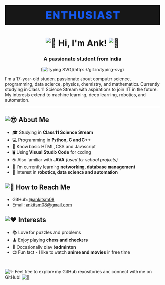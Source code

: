 <a href="https://www.youtube.com/channel/UCUmr9u48gs_37NxNR0GmdBA" target="_blank">
  <img src="https://raw.githubusercontent.com/ankitsm08/ankitsm08/main/assets/banner.gif" style="width: 180vw; height: auto;" alt="MasterHead">
</a>

<h1 align="center">
  <img src="https://fonts.gstatic.com/s/e/notoemoji/latest/1f44b/512.gif" alt="👋" width="32" height="32">
  Hi, I'm Ank! 
  <img src="https://fonts.gstatic.com/s/e/notoemoji/latest/1f31f/512.gif" alt="🌟" width="32" height="32">
</h1>
<h3 align="center">A passionate student from India</h3>

<div align="center">
  
[![Typing SVG](https://readme-typing-svg.demolab.com?font=Fira+Code&weight=500&size=18&duration=3500&pause=2000&center=true&vCenter=true&random=true&width=480&height=30&lines=Always+learning+new+things.;Continuous+coding%2C+perpetual+learning.;Coding+my+dreams+into+reality.)](https://git.io/typing-svg)

</div>
<p align="left">
  I'm a 17-year-old student passionate about computer science, programming, data science, physics, chemistry, and mathematics. Currently studying in Class 11 Science Stream with aspirations to join IIT in the future. My interests extend to machine learning, deep learning, robotics, and automation.
</p>

-----

<h2 align="left"><img src="https://fonts.gstatic.com/s/e/notoemoji/latest/1f60e/512.gif" alt="😎" width="25" height="25"> About Me</h2>

- 🎓 Studying in **Class 11 Science Stream**
- 💻 Programming in **Python, C and C++**
- 📏 Know basic HTML, CSS and Javascript
- 🖥️ Using **Visual Studio Code** for coding
- ☕ Also familiar with **JAVA** *(used for school projects)*
- 🌱 I’m currently learning **networking, database management**
- 🤖 Interest in **robotics, data science and automation**

<h2 align="left"><img src="https://fonts.gstatic.com/s/e/notoemoji/latest/1f440/512.gif" alt="👀" width="25" height="20"> How to Reach Me</h2>

- GitHub: [@ankitsm08](https://github.com/ankitsm08)
- Email: [ankitsm08@gmail.com](ankitsm08@gmail.com)

<h2 align="left"><img src="https://fonts.gstatic.com/s/e/notoemoji/latest/2764_fe0f_200d_1f525/512.gif" alt="❤" width="25" height="25" margin="0 0 -10 0"> Interests</h2>

- 📚 Love for puzzles and problems
- ♟️ Enjoy playing **chess and checkers**
- 🏸 Occasionally play **badminton**
- 📺 Fun fact - I like to watch **anime and movies** in free time

<h1></h1>

<img src="https://fonts.gstatic.com/s/e/notoemoji/latest/2728/512.gif" alt="✨" width="20" height="20"> Feel free to explore my GitHub repositories and connect with me on GitHub! <img src="https://fonts.gstatic.com/s/e/notoemoji/latest/1f680/512.gif" alt="🚀" width="20" height="20">

<!---
ankitsm08/ankitsm08 is a ✨ special ✨ repository because its `README.md` (this file) appears on your GitHub profile.
You can click the Preview link to take a look at your changes.
--->
